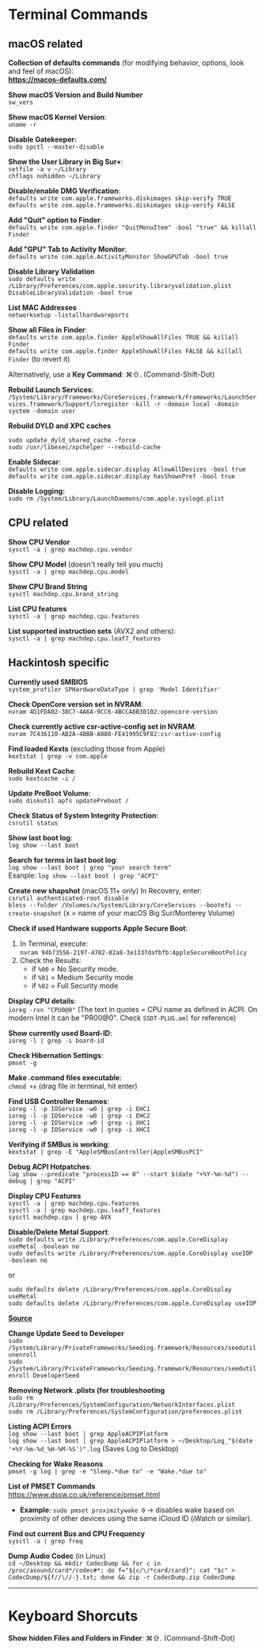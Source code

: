 # Terminal Commands

## macOS related

**Collection of defaults commands** (for modifying behavior, options, look and feel of macOS):</br>
**https://macos-defaults.com/**

**Show macOS Version and Build Number**</br>
`sw_vers`

**Show macOS Kernel Version**:</br>
`uname -r`

**Disable Gatekeeper:**</br>
`sudo spctl --master-disable`

**Show the User Library in Big Sur+**:</br>
`setfile -a v ~/Library`</br>
`chflags nohidden ~/Library`

**Disable/enable DMG Verification**:</br>
`defaults write com.apple.frameworks.diskimages skip-verify TRUE`</br>
`defaults write com.apple.frameworks.diskimages skip-verify FALSE`</br>

**Add "Quit" option to Finder**:</br>
`defaults write com.apple.finder "QuitMenuItem" -bool "true" && killall Finder`

**Add "GPU" Tab to Activity Monitor**:</br>
`defaults write com.apple.ActivityMonitor ShowGPUTab -bool true`

**Disable Library Validation**</br>
`sudo defaults write /Library/Preferences/com.apple.security.libraryvalidation.plist DisableLibraryValidation -bool true`

**List MAC Addresses**</br>
`networksetup -listallhardwareports`

**Show all Files in Finder**:</br>
`defaults write com.apple.finder AppleShowAllFiles TRUE && killall Finder`</br>
`defaults write com.apple.finder AppleShowAllFiles FALSE && killall Finder` (to revert it)

Alternatively, use a **Key Command**: ⌘⇧. (Command-Shift-Dot)

**Rebuild Launch Services**:</br>
`/System/Library/Frameworks/CoreServices.framework/Frameworks/LaunchServices.framework/Support/lsregister -kill -r -domain local -domain system -domain user`

**Rebuild DYLD and XPC caches**

```
sudo update_dyld_shared_cache -force
sudo /usr/libexec/xpchelper --rebuild-cache
```

**Enable Sidecar**:</br>
`defaults write com.apple.sidecar.display AllowAllDevices -bool true`</br>
`defaults write com.apple.sidecar.display hasShownPref -bool true`

**Disable Logging:**</br>
`sudo rm /System/Library/LaunchDaemons/com.apple.syslogd.plist`

## CPU related

**Show CPU Vendor**</br>
`sysctl -a | grep machdep.cpu.vendor`

**Show CPU Model** (doesn't really tell you much)</br> 
`sysctl -a | grep machdep.cpu.model`

**Show CPU Brand String**</br>
`sysctl machdep.cpu.brand_string`

**List CPU features**</br>
`sysctl -a | grep machdep.cpu.features` 

**List supported instruction sets** (AVX2 and others):<br>
`sysctl -a | grep machdep.cpu.leaf7_features`

## Hackintosh specific
**Currently used SMBIOS**</br>
`system_profiler SPHardwareDataType | grep 'Model Identifier'`

**Check OpenCore version set in NVRAM**:</br>
`nvram 4D1FDA02-38C7-4A6A-9CC6-4BCCA8B30102:opencore-version`

**Check currently active csr-active-config set in NVRAM**:</br>
`nvram 7C436110-AB2A-4BBB-A880-FE41995C9F82:csr-active-config`

**Find loaded Kexts** (excluding those from Apple)</br>
`kextstat | grep -v com.apple`</br>

**Rebuild Kext Cache**:</br>
`sudo kextcache -i /`</br>

**Update PreBoot Volume**:</br>
`sudo diskutil apfs updatePreboot /`

**Check Status of System Integrity Protection**:</br>
`csrutil status`

**Show last boot log**:</br>
`log show --last boot`

**Search for terms in last boot log**:</br>
`log show --last boot | grep "your search term"` </br>
Exanple: `log show --last boot | grep "ACPI"`

**Create new shapshot** (macOS 11+ only) In Recovery, enter:</br>
`csrutil authenticated-root disable`</br>
`bless --folder /Volumes/x/System/Library/CoreServices --bootefi --create-snapshot` (x = name of your macOS Big Sur/Monterey Volume)

**Check if used Hardware supports Apple Secure Boot**:</br>
1. In Terminal, execute:</br>
`nvram 94b73556-2197-4702-82a8-3e1337dafbfb:AppleSecureBootPolicy` 
3. Check the Results:
	-  if `%00` = No Security mode.
	-  if `%01` = Medium Security mode
	-  if `%02` = Full Security mode 

**Display CPU details**:</br>
`ioreg -rxn "CPU0@0"` (The text in quotes = CPU name as defined in ACPI. On modern Intel it can be "PR00@0". Check `SSDT-PLUG.aml` for reference)

**Show currently used Board-ID**:<br>
`ioreg -l | grep -i board-id`

**Check Hibernation Settings**:</br>
`pmset -g`

**Make .command files executable**:</br>
`chmod +x` (drag file in terminal, hit enter)

**Find USB Controller Renames**:</br>
`ioreg -l -p IOService -w0 | grep -i EHC1`</br>
`ioreg -l -p IOService -w0 | grep -i EHC2`</br>
`ioreg -l -p IOService -w0 | grep -i XHC1`</br>
`ioreg -l -p IOService -w0 | grep -i XHCI`</br>

**Verifying if SMBus is working**:</br>
`kextstat | grep -E "AppleSMBusController|AppleSMBusPCI"`

**Debug ACPI Hotpatches**:</br>
`log show --predicate "processID == 0" --start $(date "+%Y-%m-%d") --debug | grep "ACPI"`

**Display CPU Features**</br>
`sysctl -a | grep machdep.cpu.features` </br>
`sysctl -a | grep machdep.cpu.leaf7_features` </br>
`sysctl machdep.cpu | grep AVX`

**Disable/Delete Metal Support**:</br>
`sudo defaults write /Library/Preferences/com.apple.CoreDisplay useMetal -boolean no`</br>
`sudo defaults write /Library/Preferences/com.apple.CoreDisplay useIOP -boolean no`

or

`sudo defaults delete /Library/Preferences/com.apple.CoreDisplay useMetal`</br>
`sudo defaults delete /Library/Preferences/com.apple.CoreDisplay useIOP`

[**Source**](https://github.com/lvs1974/NvidiaGraphicsFixup/releases)

**Change Update Seed to Developer**</br>
`sudo /System/Library/PrivateFrameworks/Seeding.framework/Resources/seedutil unenroll`</br>
`sudo /System/Library/PrivateFrameworks/Seeding.framework/Resources/seedutil enroll DeveloperSeed`

**Removing Network .plists (for troubleshooting**</br>
`sudo rm /Library/Preferences/SystemConfiguration/NetworkInterfaces.plist`</br>
`sudo rm /Library/Preferences/SystemConfiguration/preferences.plist`</br>

**Listing ACPI Errors**</br>
`log show --last boot | grep AppleACPIPlatform` </br>
`log show --last boot | grep AppleACPIPlatform > ~/Desktop/Log_"$(date '+%Y-%m-%d_%H-%M-%S')".log` (Saves Log to Desktop)

**Checking for Wake Reasons**</br>
`pmset -g log | grep -e "Sleep.*due to" -e "Wake.*due to"`

**List of PMSET Commands**<br>
https://www.dssw.co.uk/reference/pmset.html

- **Example**: `sudo pmset proximitywake 0` &rarr; disables wake based on proximity of other devices using the same iCloud ID (iWatch or similar).

**Find out current Bus and CPU Frequency** </br>
`sysctl -a | grep freq`

**Dump Audio Codec** (in Linux)</br>
`cd ~/Desktop && mkdir CodecDump && for c in /proc/asound/card*/codec#*; do f="${c/\/*card/card}"; cat "$c" > CodecDump/${f//\//-}.txt; done && zip -r CodecDump.zip CodecDump`
___

# Keyboard Shorcuts

**Show hidden Files and Folders in Finder**: ⌘⇧. (Command-Shift-Dot)
